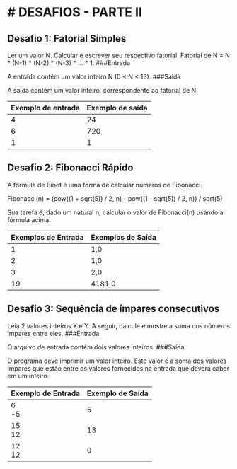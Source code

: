# # DESAFIOS - PARTE II

## Desafio 1: Fatorial Simples


Ler um valor N. Calcular e escrever seu respectivo fatorial. Fatorial de N = N * (N-1) * (N-2) * (N-3) * ... * 1.
###Entrada

A entrada contém um valor inteiro N (0 < N < 13).
###Saída

A saída contém um valor inteiro, correspondente ao fatorial de N.

| Exemplo de entrada | Exemplo de saída |
|--------------------|------------------|
| 4                  | 24               |
| 6                  | 720              |
| 1                  | 1                |

## Desafio 2: Fibonacci Rápido



A fórmula de Binet é uma forma de calcular números de Fibonacci.

Fibonacci(n) = (pow((1 + sqrt(5)) / 2, n) - pow((1 - sqrt(5)) / 2, n)) / sqrt(5)

Sua tarefa é, dado um natural n, calcular o valor de Fibonacci(n) usando a fórmula acima.

| Exemplos de Entrada | 	Exemplos de Saída |
|---------------------|--------------------|
| 1                   | 1,0                |
| 2                   | 1,0                |
| 3                   | 2,0                |
| 19                  | 4181,0             |

## Desafio 3: Sequência de ímpares consecutivos



Leia 2 valores inteiros X e Y. A seguir, calcule e mostre a soma dos números impares entre eles.
###Entrada

O arquivo de entrada contém dois valores inteiros.
###Saída

O programa deve imprimir um valor inteiro. Este valor é a soma dos valores ímpares que estão entre os valores fornecidos na entrada que deverá caber em um inteiro.

| Exemplo de Entrada 	 | Exemplo de Saída |
|----------------------|------------------|
| 6 <br/> -5           | 5                |
| 15 <br/> 12          | 13               |
| 12<br/>12            | 0                |